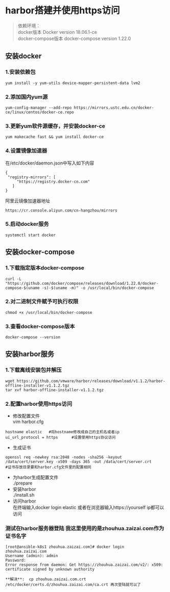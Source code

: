# harbor搭建并使用https访问
> 依赖环境：  
> docker版本 Docker version 18.06.1-ce  
>docker-compose版本 docker-compose version 1.22.0

## 安装docker
### 1.安装依赖包
```
yum install -y yum-utils device-mapper-persistent-data lvm2
```
### 2.添加国内yum源
```
yum-config-manager --add-repo https://mirrors.ustc.edu.cn/docker-ce/linux/centos/docker-ce.repo
```
### 3.更新yum软件源缓存，并安装docker-ce
```
yum makecache fast && yum install docker-ce
```
### 4.设置镜像加速器

在/etc/docker/daemon.json中写入如下内容
```
{
 "registry-mirrors": [
     "https://registry.docker-cn.com"
   ]
}
```
阿里云镜像加速器地址 
```
https://cr.console.aliyun.com/cn-hangzhou/mirrors
```

### 5.启动docker服务

```
systemctl start docker
```

## 安装docker-compose
### 1.下载指定版本docker-compose

```
curl -L "https://github.com/docker/compose/releases/download/1.22.0/docker-compose-$(uname -s)-$(uname -m)" -o /usr/local/bin/docker-compose
```

### 2.对二进制文件赋予可执行权限

```
chmod +x /usr/local/bin/docker-compose
```

### 3.查看docker-compose版本

```
docker-compose --version
```

## 安装harbor服务
### 1.下载离线安装包并解压

```
wget https://github.com/vmware/harbor/releases/download/v1.1.2/harbor-offline-installer-v1.1.2.tgz
tar xvf harbor-offline-installer-v1.1.2.tgz
```


### 2.配置harbor使用https访问

- 修改配置文件  
vim harbor.cfg

```
hostname elastic   #将hostname修改成自己的主机名或者ip
ui_url_protocol = https      #设置使用https协议访问
```

- 生成证书

```
openssl req -newkey rsa:2048 -nodes -sha256 -keyout /data/cert/server.key -x509 -days 365 -out /data/cert/server.crt  
#证书存放目录要和harbor.cfg文件里的配置相同
```
- 为harbor生成配置文件  
./prepare  
- 安装harbor  
./install.sh      
- 访问harbor  
在终端输入docker login elastic 或者在浏览器输入https://yourself ip都可以访问


### 测试在harbor服务器登陆 我这里使用的是zhouhua.zaizai.com作为证书名字
```
[root@ansible-k8s1 zhouhua.zaizai.com]# docker login zhouhua.zaizai.com
Username (admin): admin
Password:
Error response from daemon: Get https://zhouhua.zaizai.com/v2/: x509: certificate signed by unknown authority

**解决**:  cp zhouhua.zaizai.com.crt /etc/docker/certs.d/zhouhua.zaizai.com/ca.crt 再次登陆就可以了

```
